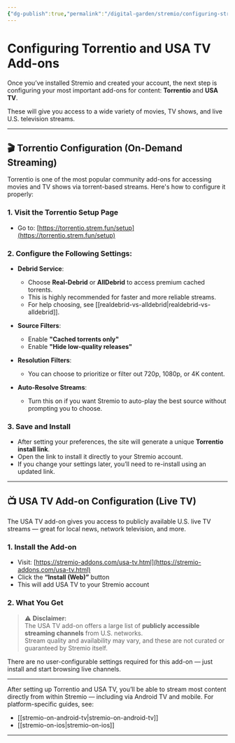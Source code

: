 ```yaml
---
{"dg-publish":true,"permalink":"/digital-garden/stremio/configuring-stremio-settings/","title":"Configuring Stremio Settings","tags":["stremio torrentio usa-tv"]}
---
```



# Configuring Torrentio and USA TV Add-ons

Once you’ve installed Stremio and created your account, the next step is configuring your most important add-ons for content: **Torrentio** and **USA TV**.

These will give you access to a wide variety of movies, TV shows, and live U.S. television streams.

---

## 🎬 Torrentio Configuration (On-Demand Streaming)

Torrentio is one of the most popular community add-ons for accessing movies and TV shows via torrent-based streams. Here's how to configure it properly:

### 1. Visit the Torrentio Setup Page  
- Go to: [https://torrentio.strem.fun/setup](https://torrentio.strem.fun/setup)

### 2. Configure the Following Settings:

- **Debrid Service**:  
  - Choose **Real-Debrid** or **AllDebrid** to access premium cached torrents.
  - This is highly recommended for faster and more reliable streams.
  - For help choosing, see [[realdebrid-vs-alldebrid\|realdebrid-vs-alldebrid]].

- **Source Filters**:  
  - Enable **"Cached torrents only"**  
  - Enable **"Hide low-quality releases"**

- **Resolution Filters**:  
  - You can choose to prioritize or filter out 720p, 1080p, or 4K content.

- **Auto-Resolve Streams**:  
  - Turn this on if you want Stremio to auto-play the best source without prompting you to choose.

### 3. Save and Install

- After setting your preferences, the site will generate a unique **Torrentio install link**.
- Open the link to install it directly to your Stremio account.
- If you change your settings later, you’ll need to re-install using an updated link.

---

## 📺 USA TV Add-on Configuration (Live TV)

The USA TV add-on gives you access to publicly available U.S. live TV streams — great for local news, network television, and more.

### 1. Install the Add-on

- Visit: [https://stremio-addons.com/usa-tv.html](https://stremio-addons.com/usa-tv.html)
- Click the **“Install (Web)”** button
- This will add USA TV to your Stremio account

### 2. What You Get

> ⚠️ **Disclaimer:**  
> The USA TV add-on offers a large list of **publicly accessible streaming channels** from U.S. networks.  
> Stream quality and availability may vary, and these are not curated or guaranteed by Stremio itself.

There are no user-configurable settings required for this add-on — just install and start browsing live channels.

---

After setting up Torrentio and USA TV, you’ll be able to stream most content directly from within Stremio — including via Android TV and mobile. For platform-specific guides, see:

- [[stremio-on-android-tv\|stremio-on-android-tv]]
- [[stremio-on-ios\|stremio-on-ios]]

---